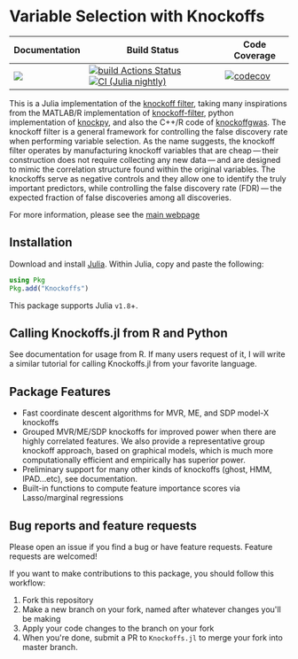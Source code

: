 # Variable Selection with Knockoffs

| **Documentation** | **Build Status** | **Code Coverage**  |
|-------------------|------------------|--------------------|
| [![](https://img.shields.io/badge/docs-latest-blue.svg)](https://biona001.github.io/Knockoffs.jl/dev/)| [![build Actions Status](https://github.com/biona001/Knockoffs.jl/workflows/CI/badge.svg)](https://github.com/biona001/Knockoffs.jl/actions) [![CI (Julia nightly)](https://github.com/biona001/Knockoffs.jl/workflows/JuliaNightly/badge.svg)](https://github.com/biona001/Knockoffs.jl/actions/workflows/JuliaNightly.yml) | [![codecov](https://codecov.io/gh/biona001/Knockoffs.jl/branch/master/graph/badge.svg?token=YyPqiFpIM1)](https://codecov.io/gh/biona001/Knockoffs.jl) |

This is a Julia implementation of the [knockoff filter](https://web.stanford.edu/group/candes/knockoffs/), taking many inspirations from the MATLAB/R implementation of [knockoff-filter](https://github.com/msesia/knockoff-filter), python implementation of [knockpy](https://github.com/amspector100/knockpy), and also the C++/R code of [knockoffgwas](https://github.com/msesia/knockoffgwas). The knockoff filter is a general framework for controlling the false discovery rate when performing variable selection. As the name suggests, the knockoff filter operates by manufacturing knockoff variables that are cheap — their construction does not require collecting any new data — and are designed to mimic the correlation structure found within the original variables. The knockoffs serve as negative controls and they allow one to identify the truly important predictors, while controlling the false discovery rate (FDR) — the expected fraction of false discoveries among all discoveries.

For more information, please see the [main webpage](https://web.stanford.edu/group/candes/knockoffs/)

## Installation

Download and install [Julia](https://julialang.org/downloads/). Within Julia, copy and paste the following: 
```julia
using Pkg
Pkg.add("Knockoffs")
```
This package supports Julia `v1.8`+. 

## Calling Knockoffs.jl from R and Python

See documentation for usage from R. If many users request of it, I will write a similar tutorial for calling Knockoffs.jl from your favorite language. 

## Package Features

+ Fast coordinate descent algorithms for MVR, ME, and SDP model-X knockoffs
+ Grouped MVR/ME/SDP knockoffs for improved power when there are highly correlated features. We also provide a representative group knockoff approach, based on graphical models, which is much more computationally efficient and empirically has superior power. 
+ Preliminary support for many other kinds of knockoffs (ghost, HMM, IPAD...etc), see documentation. 
+ Built-in functions to compute feature importance scores via Lasso/marginal regressions

## Bug reports and feature requests

Please open an issue if you find a bug or have feature requests. Feature requests are welcomed!

If you want to make contributions to this package, you should follow this workflow:

1. Fork this repository
2. Make a new branch on your fork, named after whatever changes you'll be making
3. Apply your code changes to the branch on your fork
4. When you're done, submit a PR to `Knockoffs.jl` to merge your fork into master branch.
